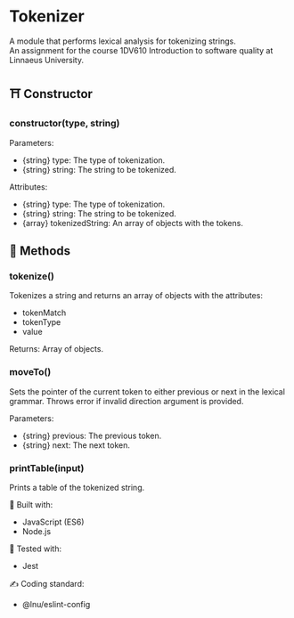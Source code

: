 # Tokenizer
A module that performs lexical analysis for tokenizing strings.  
An assignment for the course 1DV610 Introduction to software quality at Linnaeus University.  

## ⛩️ Constructor 
### constructor(type, string)
Parameters: 
- {string} type: The type of tokenization.
- {string} string: The string to be tokenized.

Attributes:
- {string} type: The type of tokenization.
- {string} string: The string to be tokenized.
- {array} tokenizedString: An array of objects with the tokens.

## 🔧 Methods
### tokenize()
Tokenizes a string and returns an array of objects with the attributes: 
- tokenMatch
- tokenType
- value

Returns: Array of objects.

### moveTo()
Sets the pointer of the current token to either previous or next in the lexical grammar.
Throws error if invalid direction argument is provided. 

Parameters: 
- {string} previous: The previous token.
- {string} next: The next token.

### printTable(input)
Prints a table of the tokenized string. 

🚀 Built with: 
- JavaScript (ES6)
- Node.js

🧪 Tested with:
- Jest

✍️ Coding standard:
- @lnu/eslint-config
